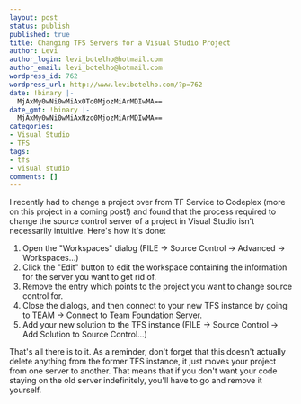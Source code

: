 ```yaml
---
layout: post
status: publish
published: true
title: Changing TFS Servers for a Visual Studio Project
author: Levi
author_login: levi_botelho@hotmail.com
author_email: levi_botelho@hotmail.com
wordpress_id: 762
wordpress_url: http://www.levibotelho.com/?p=762
date: !binary |-
  MjAxMy0wNi0wMiAxOTo0MjozMiArMDIwMA==
date_gmt: !binary |-
  MjAxMy0wNi0wMiAxNzo0MjozMiArMDIwMA==
categories:
- Visual Studio
- TFS
tags:
- tfs
- visual studio
comments: []
---
```

<p>I recently had to change a project over from TF Service to Codeplex (more on this project in a coming post!) and found that the process required to change the source control server of a project in Visual Studio isn't necessarily intuitive. Here's how it's done:</p>
<ol>
<li>Open the "Workspaces" dialog (FILE -&gt; Source Control -&gt; Advanced -&gt; Workspaces...)</li>
<li>Click the "Edit" button to edit the workspace containing the information for the server you want to get rid of.</li>
<li>Remove the entry which points to the project you want to change source control for.</li>
<li>Close the dialogs, and then connect to your new TFS instance by going to TEAM -&gt; Connect to Team Foundation Server.</li>
<li>Add your new solution to the TFS instance (FILE -&gt; Source Control -&gt; Add Solution to Source Control...)</li>
</ol>
<p>That's all there is to it. As a reminder, don't forget that this doesn't actually delete anything from the former TFS instance, it just moves your project from one server to another. That means that if you don't want your code staying on the old server indefinitely, you'll have to go and remove it yourself.</p>
